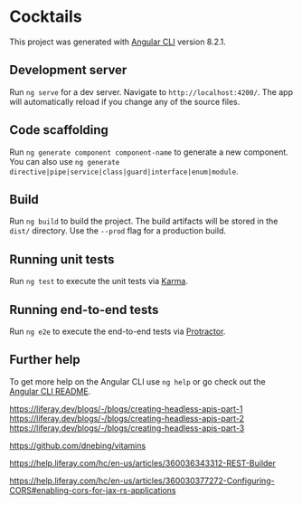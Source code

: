# Cocktails

This project was generated with [Angular CLI](https://github.com/angular/angular-cli) version 8.2.1.

## Development server

Run `ng serve` for a dev server. Navigate to `http://localhost:4200/`. The app will automatically reload if you change any of the source files.

## Code scaffolding

Run `ng generate component component-name` to generate a new component. You can also use `ng generate directive|pipe|service|class|guard|interface|enum|module`.

## Build

Run `ng build` to build the project. The build artifacts will be stored in the `dist/` directory. Use the `--prod` flag for a production build.

## Running unit tests

Run `ng test` to execute the unit tests via [Karma](https://karma-runner.github.io).

## Running end-to-end tests

Run `ng e2e` to execute the end-to-end tests via [Protractor](http://www.protractortest.org/).

## Further help

To get more help on the Angular CLI use `ng help` or go check out the [Angular CLI README](https://github.com/angular/angular-cli/blob/master/README.md).

https://liferay.dev/blogs/-/blogs/creating-headless-apis-part-1
https://liferay.dev/blogs/-/blogs/creating-headless-apis-part-2
https://liferay.dev/blogs/-/blogs/creating-headless-apis-part-3

https://github.com/dnebing/vitamins

https://help.liferay.com/hc/en-us/articles/360036343312-REST-Builder

https://help.liferay.com/hc/en-us/articles/360030377272-Configuring-CORS#enabling-cors-for-jax-rs-applications
